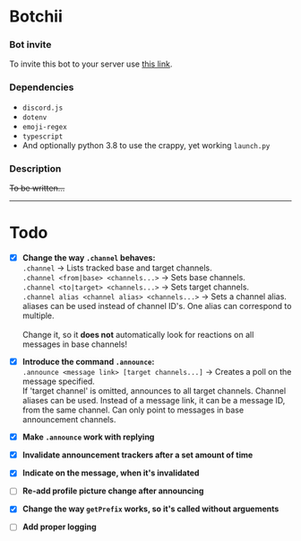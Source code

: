 # Botchii

### Bot invite

To invite this bot to your server use [this link](https://discord.com/api/oauth2/authorize?client_id=802315557981913130&permissions=268520512&scope=bot).

### Dependencies
* `discord.js`
* `dotenv`
* `emoji-regex`
* `typescript`
* And optionally python 3.8 to use the crappy, yet working `launch.py`

### Description
~~To be written...~~

---

# Todo

- [x] **Change the way `.channel` behaves:**\
`.channel` -> Lists tracked base and target channels.\
`.channel <from|base> <channels...>` -> Sets base channels.\
`.channel <to|target> <channels...>` -> Sets target channels.\
`.channel alias <channel alias> <channels...>` -> Sets a channel alias.\
  aliases can be used instead of channel ID's. One alias can correspond to multiple.\
\
Change it, so it **does not** automatically look for reactions on all messages in base channels!

- [x] **Introduce the command `.announce`:**\
`.announce <message link> [target channels...]` -> Creates a poll on the message specified.\
  If 'target channel' is omitted, announces to all target channels. Channel aliases can be used.
  Instead of a message link, it can be a message ID, from the same channel.
  Can only point to messages in base announcement channels.

- [x] **Make `.announce` work with replying**

- [x] **Invalidate announcement trackers after a set amount of time**
- [x] **Indicate on the message, when it's invalidated**
- [ ] **Re-add profile picture change after announcing**
- [x] **Change the way `getPrefix` works, so it's called without arguements**
- [ ] **Add proper logging**

